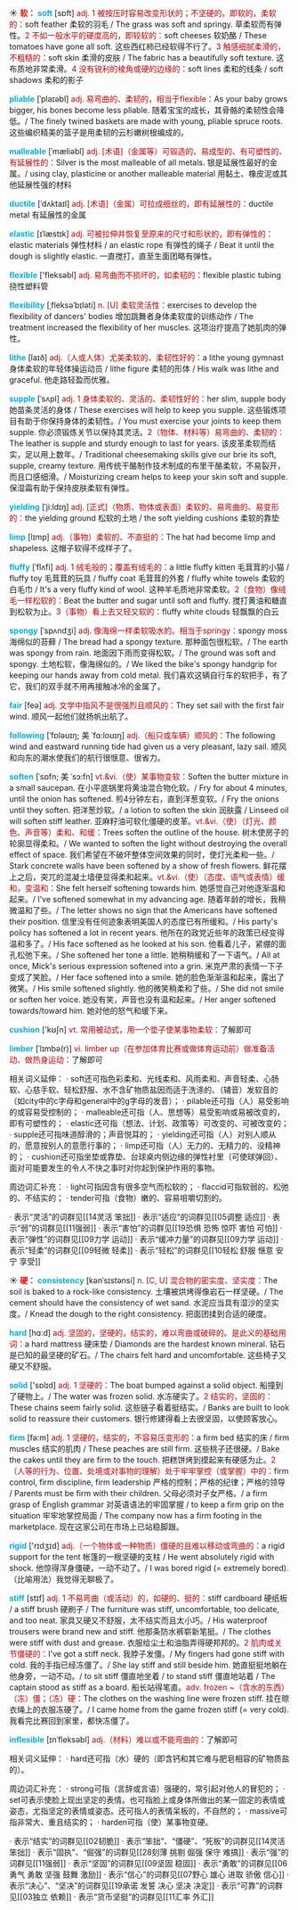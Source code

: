 ☀ <font color="red">**软：**</font>
<font color="sky blue">**soft**</font> [sɒft] 
<font color="#c00000">adj. 1 被按压时容易改变形状的；不坚硬的。即软的，柔软的：</font>soft feather 柔软的羽毛 / The grass was soft and springy. 草柔软而有弹性。<font color="#c00000">2 不如一般水平的硬度高的，即较软的：</font>soft cheeses 软奶酪 / These tomatoes have gone all soft. 这些西红柿已经软得不行了。<font color="#c00000">3 触感细腻柔滑的，不粗糙的：</font>soft skin 柔滑的皮肤 / The fabric has a beautifully soft texture. 这布质地非常柔滑。<font color="#c00000">4 没有锐利的棱角或硬的边缘的：</font>soft lines 柔和的线条 / soft shadows 柔和的影子
           
<font color="sky blue">**pliable**</font> [ˈplaɪəbl]
<font color="#c00000">adj. 易弯曲的、柔韧的，相当于flexible：</font>As your baby grows bigger, his bones become less pliable. 随着宝宝的成长，其骨骼的柔韧性会降低。/ The finely twined baskets are made with young, pliable spruce roots. 这些编织精美的篮子是用柔韧的云杉嫩树根编成的。
           
<font color="sky blue">**malleable**</font> [ˈmæliəbl]
<font color="#c00000">adj. [术语]（金属等）可锻造的、易成型的、有可塑性的、有延展性的：</font>Silver is the most malleable of all metals. 银是延展性最好的金属。/ using clay, plasticine or another malleable material 用黏土、橡皮泥或其他延展性强的材料
           
<font color="sky blue">**ductile**</font> [ˈdʌktaɪl]
<font color="#c00000">adj. [术语]（金属）可拉成细丝的，即有延展性的：</font>ductile metal 有延展性的金属
           
<font color="sky blue">**elastic**</font> [ɪˈlæstɪk]
<font color="#c00000">adj. 可被拉伸并恢复至原来的尺寸和形状的，即有弹性的：</font>elastic materials 弹性材料 / an elastic rope 有弹性的绳子 / Beat it until the dough is slightly elastic. 一直搅打，直至生面团略有弹性。

<font color="sky blue">**flexible**</font> ['fleksəbl] 
<font color="#c00000">adj. 易弯曲而不损坏的，如柔韧的：</font>flexible plastic tubing 挠性塑料管
                     
<font color="sky blue">**flexibility**</font> [ˌfleksəˈbɪləti]
<font color="#c00000">n. [U] 柔软灵活性：</font>exercises to develop the flexibility of dancers' bodies 增加跳舞者身体柔软度的训练动作 / The treatment increased the flexibility of her muscles. 这项治疗提高了她肌肉的弹性。

<font color="sky blue">**lithe**</font> [laɪð]
<font color="#c00000">adj.（人或人体）尤美柔软的、柔韧性好的：</font>a lithe young gymnast 身体柔软的年轻体操运动员 / lithe figure 柔韧的形体 / His walk was lithe and graceful. 他走路轻盈而优雅。
           
<font color="sky blue">**supple**</font> [ˈsʌpl]
<font color="#c00000">adj. 1 身体柔软的、灵活的、柔韧性好的：</font>her slim, supple body 她苗条灵活的身体 / These exercises will help to keep you supple. 这些锻炼项目有助于你保持身体的柔韧性。/ You must exercise your joints to keep them supple. 你必须锻炼关节以保持其灵活。<font color="#c00000">2（物体、材料等）易弯曲的、柔韧的：</font>The leather is supple and sturdy enough to last for years. 该皮革柔软而结实，足以用上数年。/ Traditional cheesemaking skills give our brie its soft, supple, creamy texture. 用传统干酪制作技术制成的布里干酪柔软，不易裂开，而且口感细滑。/ Moisturizing cream helps to keep your skin soft and supple. 保湿霜有助于保持皮肤柔软有弹性。
           
<font color="sky blue">**yielding**</font> [ˈji:ldɪŋ]
<font color="#c00000">adj. [正式]（物质、物体或表面）柔软的、易弯曲的、易变形的：</font>the yielding ground 松软的土地 / the soft yielding cushions 柔软的靠垫
            
<font color="sky blue">**limp**</font> [lɪmp]
<font color="#c00000">adj.（事物）柔软的、不直挺的：</font>The hat had become limp and shapeless. 这帽子软得不成样子了。          

<font color="sky blue">**fluffy**</font> [ˈflʌfi]
<font color="#c00000">adj. 1 绒毛般的；覆盖有绒毛的：</font>a little fluffy kitten 毛茸茸的小猫 / fluffy toy 毛茸茸的玩具 / fluffy coat 毛茸茸的外套 / fluffy white towels 柔软的白毛巾 / It's a very fluffy kind of wool. 这种羊毛质地非常柔软。<font color="#c00000">2（食物）像绒毛一样松软的：</font>Beat the butter and sugar until soft and fluffy. 搅打黄油和糖直到松软为止。<font color="#c00000">3（事物）看上去又轻又软的：</font>fluffy white clouds 轻飘飘的白云
           
<font color="sky blue">**spongy**</font> [ˈspʌndʒi]
<font color="#c00000">adj. 像海绵一样柔软吸水的。相当于springy：</font>spongy moss 海绵似的苔藓 / The bread had a spongy texture. 那种面包很松软。/ The earth was spongy from rain. 地面因下雨而变得松软。/ The ground was soft and spongy. 土地松软，像海绵似的。/ We liked the bike's spongy handgrip for keeping our hands away from cold metal. 我们喜欢这辆自行车的软把手，有了它，我们的双手就不用再接触冰冷的金属了。

<font color="sky blue">**fair**</font> [feə] 
<font color="#c00000">adj. 文学中指风不是很强烈且顺风的：</font>They set sail with the first fair wind. 顺风一起他们就扬帆出航了。
                      
<font color="sky blue">**following**</font> [ˈfɒləʊɪŋ; 美 ˈfɑ:loʊɪŋ]
<font color="#c00000">adj.（船只或车辆）顺风的：</font>The following wind and eastward running tide had given us a very pleasant, lazy sail. 顺风和向东的潮水使我们的航行很惬意、很省力。

<font color="sky blue">**soften**</font> [ˈsɒfn; 美 ˈsɔ:fn]
<font color="#c00000">vt.&vi.（使）某事物变软：</font>Soften the butter mixture in a small saucepan. 在小平底锅里将黄油混合物化软。/ Fry for about 4 minutes, until the onion has softened. 煎4分钟左右，直到洋葱变软。/ Fry the onions until they soften. 把洋葱炒软。/ a lotion to soften the skin 润肤露 / Linseed oil will soften stiff leather. 亚麻籽油可软化僵硬的皮革。<font color="#c00000">vt.&vi.（使）（灯光、颜色、声音等）柔和、和缓：</font>Trees soften the outline of the house. 树木使房子的轮廓显得柔和。/ We wanted to soften the light without destroying the overall effect of space. 我们希望在不破坏整体空间效果的同时，使灯光柔和一些。/ Stark concrete walls have been softened by a show of fresh flowers. 鲜花摆上之后，突兀的混凝土墙便显得柔和起来。<font color="#c00000">vt.&vi.（使）（态度、语气或表情）缓和，变温和：</font>She felt herself softening towards him. 她感觉自己对他逐渐温和起来。/ I’ve softened somewhat in my advancing age. 随着年龄的增长，我稍微温和了些。/ The letter shows no sign that the Americans have softened their position. 信里没有任何迹象表明美国人的态度已有所缓和。/ His party's policy has softened a lot in recent years. 他所在的政党近些年的政策已经变得温和多了。/ His face softened as he looked at his son. 他看着儿子，紧绷的面孔松弛下来。/ She softened her tone a little. 她稍稍缓和了一下语气。/ All at once, Mick's serious expression softened into a grin. 米克严肃的表情一下子变成了笑脸。/ Her face softened into a smile. 她的脸色渐渐温和起来，露出了微笑。/ His smile softened slightly. 他的微笑稍柔和了些。/ She did not smile or soften her voice. 她没有笑，声音也没有温和起来。/ Her anger softened towards/toward him. 她对他的怒气和缓下来。

<font color="sky blue">**cushion**</font> ['kʊʃn] 
<font color="#c00000">vt. 常用被动式，用一个垫子使某事物柔软：</font>了解即可
           
<font color="sky blue">**limber**</font> [ˈlɪmbə(r)]
<font color="#c00000">vi. limber up（在参加体育比赛或做体育运动前）做准备活动、做热身运动：</font>了解即可

相关词义延伸：
· soft还可指色彩柔和、光线柔和、风雨柔和、声音轻柔、心肠软、心慈手软、轻松舒服、水不含矿物质盐因而适于洗涤的、（辅音）发软音的（如city中的c字母和general中的g字母的发音）；
· pilable还可指（人）易受影响的或容易受控制的；
· malleable还可指（人、思想等）易受影响或易被改变的，即有可塑性的；
· elastic还可指（想法、计划、政策等）可改变的、可被改变的；
· supple还可指味道醇滑的；声音悦耳的；
· yielding还可指（人）对别人顺从的，愿意按别人的意愿行事的；
· limp还可指（人）无力的、无精力的、没精神的；
· cushion还可指坐垫或靠垫、台球桌内侧边缘的弹性衬里（可使球弹回）、面对可能要发生的令人不快之事时对你起到保护作用的事物。

周边词汇补充：
· light可指因含有很多空气而松软的；
· flaccid可指软弱的、松弛的、不结实的；
· tender可指（食物）嫩的、容易咀嚼切割的。

· 表示“灵活”的词群见[[14灵活 笨拙]]
· 表示“适应”的词群见[[05调整 适应]]
· 表示“弱”的词群见[[11强弱]]
· 表示“害怕”的词群见[[19恐惧 恐怖 惊吓 害怕 可怕]]
· 表示“弹性”的词群见[[09力学 运动]]
· 表示“缓冲力量”的词群见[[09力学 运动]]
· 表示“轻柔”的词群见[[09轻微 轻柔]]
· 表示“轻松”的词群见[[10轻松 舒服 惬意 安宁 享受]]

☀ <font color="red">**硬：**</font>
<font color="sky blue">**consistency**</font> [kənˈsɪstənsi]
<font color="#c00000">n. [C, U] 混合物的密实度、坚实度：</font>The soil is baked to a rock-like consistency. 土壤被烘烤得像岩石一样坚硬。/ The cement should have the consistency of wet sand. 水泥应当具有湿沙的坚实度。/ Knead the dough to the right consistency. 把面团揉到合适的硬度。

<font color="sky blue">**hard**</font> [hɑːd] 
<font color="#c00000">adj. 坚固的，坚硬的，结实的，难以弯曲或破碎的。是此义的基础用词：</font>a hard mattress 硬床垫 / Diamonds are the hardest known mineral. 钻石是已知的最坚硬的矿石。/ The chairs felt hard and uncomfortable. 这些椅子又硬又不舒服。

<font color="sky blue">**solid**</font> ['sɒlɪd] 
<font color="#c00000">adj. 1 坚硬的：</font>The boat bumped against a solid object. 船撞到了硬物上。/ The water was frozen solid. 水冻硬实了。<font color="#c00000">2 结实的，坚固的：</font>These chains seem fairly solid. 这些链子看着挺结实。/ Banks are built to look solid to reassure their customers. 银行修建得看上去很坚固，以使顾客放心。

<font color="sky blue">**firm**</font> [fə:m] 
<font color="#c00000">adj. 1 坚硬的，结实的，不容易压变形的：</font>a firm bed 结实的床 / firm muscles 结实的肌肉 / These peaches are still firm. 这些桃子还很硬。/ Bake the cakes until they are firm to the touch. 把糕饼烤到摸起来有硬感为止。<font color="#c00000">2（人等的行为、位置、处境或对事物的理解）处于牢牢掌控（或掌握）中的：</font>firm control, firm discipline, firm leadership 严格的控制；严格的纪律；严格的领导 / Parents must be firm with their children. 父母必须对子女严格。/ a firm grasp of English grammar 对英语语法的牢固掌握 / to keep a firm grip on the situation 牢牢地掌控局面 / The company now has a firm footing in the marketplace. 现在这家公司在市场上已站稳脚跟。

<font color="sky blue">**rigid**</font> ['rɪdӡɪd] 
<font color="#c00000">adj.（一个物体或一种物质）僵硬的且难以移动或弯曲的：</font>a rigid support for the tent 帐篷的一根坚硬的支柱 / He went absolutely rigid with shock. 他惊得浑身僵硬，一动不动了。/ I was bored rigid (= extremely bored).（比喻用法）我觉得无聊极了。
           
<font color="sky blue">**stiff**</font> [stɪf]
<font color="#c00000">adj. 1 不易弯曲（或活动）的，如硬的、挺的：</font>stiff cardboard 硬纸板 / a stiff brush 硬刷子 / The furniture was stiff, uncomfortable, too delicate, and too neat. 家具又硬又不舒服，太不结实而且太小巧。/ His waterproof trousers were brand new and stiff. 他那条防水裤崭新笔挺。/ The clothes were stiff with dust and grease. 衣服给尘土和油脂弄得硬邦邦的。<font color="#c00000">2 肌肉或关节僵硬的：</font>I've got a stiff neck. 我脖子发僵。/ My fingers had gone stiff with cold. 我的手指已经冻僵了。/ She lay stiff and still beside him. 她直挺挺地躺在他身旁，一动不动。/ to sit stiff 僵直地坐着 / to stand stiff 僵直地站着 / The captain stood as stiff as a board. 船长站得笔直。<font color="#c00000">adv. frozen ~（含水的东西）（冻）僵；（冻）硬：</font>The clothes on the washing line were frozen stiff. 挂在晾衣绳上的衣服冻硬了。/ I came home from the game frozen stiff (= very cold). 我看完比赛回到家里，都快冻僵了。
           
<font color="sky blue">**inflexible**</font> [ɪnˈfleksəbl]
<font color="#c00000">adj.（材料）难以或不能弯曲的：</font>了解即可

相关词义延伸：
· hard还可指（水）硬的（即含钙和其它难与肥皂相容的矿物质盐的）。

周边词汇补充：
· strong可指（言辞或言语）强硬的，常引起对他人的冒犯的；
· set可表示使脸上现出坚定的表情。也可指脸上或身体所做出的某一固定的表情或姿态，尤指坚定的表情或姿态。还可指人的表情呆板的，不自然的；
· massive可指非常大、重且结实的；
· harden可指（使）某事物变硬。

· 表示“结实”的词群见[[02韧脆]]
· 表示“笨拙”、“僵硬”、“死板”的词群见[[14灵活 笨拙]]
· 表示“固执”、“倔强”的词群见[[28刻薄 挑剔 倔强 保守 难搞]]
· 表示“强”的词群见[[11强弱]]
· 表示“坚固”的词群见[[09坚固 稳固]]
· 表示“勇敢”的词群见[[06勇气 勇敢 坚强 鼓舞 激励]]
· 表示“信心”的词群见[[07野心 雄心 进取 骄傲 信心]]
· 表示“决心”、“坚决”的词群见[[19承诺 发誓 决心 坚决 决定]]
· 表示“可靠”的词群见[[03独立 依赖]]
· 表示“货币坚挺”的词群见[[11汇率 外汇]]

